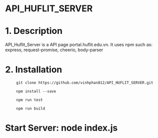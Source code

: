 # API_HUFLIT_SERVER

# 1. Description

API_Huflit_Server is a API page portal.huflit.edu.vn. It uses npm such as: express, request-promise, cheerio, body-parser

# 2. Installation

```base
     git clone https://github.com/vinhphan812/API_HUFLIT_SERVER.git

     npm install --save

     npm run test

     npm run build
```

# Start Server: node index.js

